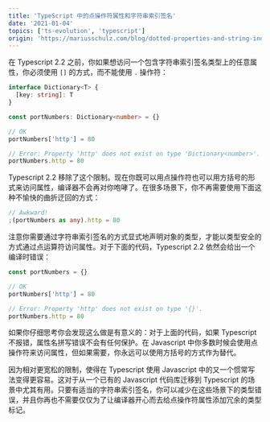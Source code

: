 ```yaml
---
title: 'TypeScript 中的点操作符属性和字符串索引签名'
date: '2021-01-04'
topics: ['ts-evolution', 'typescript']
origin: 'https://mariusschulz.com/blog/dotted-properties-and-string-index-signatures-in-typescript'
---
```


在 Typescript 2.2 之前，你如果想访问一个包含字符串索引签名类型上的任意属性，你必须使用 `[]` 的方式，而不能使用 `.` 操作符：

```ts
interface Dictionary<T> {
  [key: string]: T
}

const portNumbers: Dictionary<number> = {}

// OK
portNumbers['http'] = 80

// Error: Property 'http' does not exist on type 'Dictionary<number>'.
portNumbers.http = 80
```

Typescript 2.2 移除了这个限制。现在你既可以用点操作符也可以用方括号的形式来访问属性，编译器不会再对你咆哮了。在很多场景下，你不再需要使用下面这种不愉快的曲折迂回的方式：

```ts
// Awkward!
;(portNumbers as any).http = 80
```

注意你需要通过字符串索引签名的方式显式地声明对象的类型，才能以类型安全的方式通过点运算符访问属性。对于下面的代码，Typescript 2.2 依然会给出一个编译时错误：

```ts
const portNumbers = {}

// OK
portNumbers['http'] = 80

// Error: Property 'http' does not exist on type '{}'.
portNumbers.http = 80
```

如果你仔细思考你会发现这么做是有意义的：对于上面的代码，如果 Typescript 不报错，属性名拼写错误不会有任何保护。在 Javascript 中你多数时候会使用点操作符来访问属性，但如果需要，你永远可以使用方括号的方式作为替代。

因为相对更宽松的限制，使得在 Typescript 使用 Javascript 中的又一个惯常写法变得更容易。这对于从一个已有的 Javascript 代码库迁移到 Typescript 的场景中尤其有用。只要有适当的字符串索引签名，你可以减少在这些场景下的类型错误，并且你再也不需要仅仅为了让编译器开心而去给点操作符属性添加冗余的类型标记。
